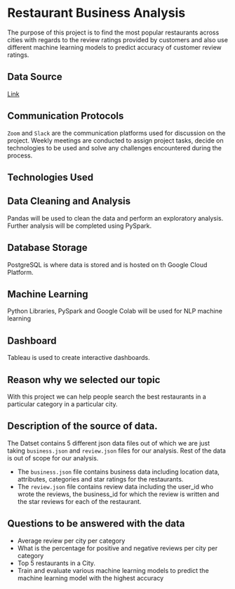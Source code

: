 # Restaurant Business Analysis

The purpose of this project is to find the most popular restaurants across cities with regards to the review ratings provided by customers and also use different machine learning models to predict accuracy of customer review ratings.

## Data Source

[Link](https://www.yelp.com/dataset)

## Communication Protocols

```Zoom``` and ```Slack``` are the communication platforms used for discussion on the project. Weekly meetings are conducted to assign project tasks, decide on technologies to be used and solve any challenges encountered during the process.

## Technologies Used

## Data Cleaning and Analysis

Pandas will be used to clean the data and perform an exploratory analysis. Further analysis will be completed using PySpark.

## Database Storage

PostgreSQL is where data is stored and is hosted on th Google Cloud Platform.

## Machine Learning

Python Libraries, PySpark and Google Colab will be used for NLP machine learning

## Dashboard

Tableau is used to create interactive dashboards.

## Reason why we selected our topic

With this project we can help people search the best restaurants in a particular category in a particular city.

## Description of the source of data.

The Datset contains 5 different json data files out of which we are just taking ```business.json``` and ```review.json``` files for our analysis. Rest of the data is out of scope for our analysis.

- The ```business.json``` file contains business data including location data, attributes, categories and star ratings for the restaurants.
- The ```review.json``` file contains review data including the user_id who wrote the reviews, the business_id  for which the review is written and the star reviews for each of the restaurant.

## Questions to be answered with the data

- Average review per city per category
- What is the percentage for positive and negative reviews per city per category
- Top 5 restaurants in a City.
- Train and evaluate various machine learning models to predict the machine learning model with the highest accuracy


